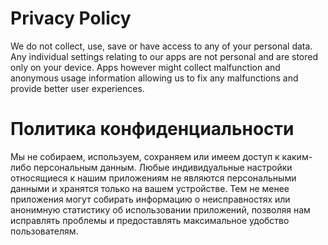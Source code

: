 # Privacy Policy
We do not collect, use, save or have access to any of your personal data.
Any individual settings relating to our apps are not personal and are stored only on your device.
Apps however might collect malfunction and anonymous usage information allowing us to fix any malfunctions
and provide better user experiences.

# Политика конфиденциальности
Мы не собираем, используем, сохраняем или имеем доступ к каким-либо персональным данным.
Любые индивидуальные настройки относящиеся к нашим приложениям не являются персональными данными
и хранятся только на вашем устройстве.
Тем не менее приложения могут собирать информацию о неисправностях или анонимную статистику об использовании
приложений, позволяя нам исправлять проблемы и предоставлять максимальное удобство пользователям.

